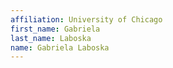 ```yaml
---
affiliation: University of Chicago
first_name: Gabriela
last_name: Laboska
name: Gabriela Laboska
---
```

